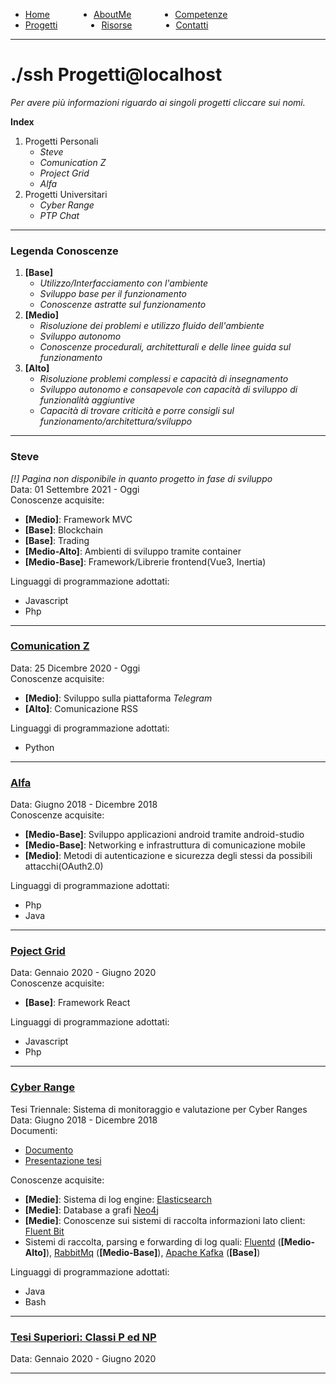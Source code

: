 <!-- css -->

<style>
.link-menu {
    float: left;
    margin-right: 5em;
}
ul{
overflow: hidden;
}
img{
    width: 200;
    height: 200;
}
</style>

<ul>
  <li class="link-menu">
    <a href="/">Home</a>
  </li>
  <li class="link-menu">
    <a href="/aboutme">AboutMe</a>
  </li>
  <li class="link-menu">
    <a href="/competenze">Competenze</a>
  </li>
  <li class="link-menu">
    <a href="/progetti">Progetti</a>
  </li>
  <li class="link-menu">
    <a href="/risorse">Risorse</a>
  </li>
  <li class="link-menu">
    <a href="/contatti">Contatti</a>
  </li>
</ul>

---

# ./ssh **Progetti**@localhost
_Per avere più informazioni riguardo ai singoli progetti cliccare sui nomi._

**Index**
1. Progetti Personali
   - _Steve_
   - _Comunication Z_
   - _Project Grid_
   - _Alfa_
2. Progetti Universitari
   - _Cyber Range_
   - _PTP Chat_

---

### **Legenda Conoscenze**
1. **[Base]**
   - _Utilizzo/Interfacciamento con l'ambiente_
   - _Sviluppo base per il funzionamento_
   - _Conoscenze astratte sul funzionamento_
2. **[Medio]**
   - _Risoluzione dei problemi e utilizzo fluido dell'ambiente_
   - _Sviluppo autonomo_
   - _Conoscenze procedurali, architetturali e delle linee guida sul funzionamento_
3. **[Alto]**
   - _Risoluzione problemi complessi e capacità di insegnamento_
   - _Sviluppo autonomo e consapevole con capacità di sviluppo di funzionalità aggiuntive_
   - _Capacità di trovare criticità e porre consigli sul funzionamento/architettura/sviluppo_

---


### **Steve**
_[!] Pagina non disponibile in quanto progetto in fase di sviluppo_ <br>
Data: 01 Settembre 2021 - Oggi <br>
Conoscenze acquisite:
- **[Medio]**: Framework MVC
- **[Base]**: Blockchain
- **[Base]**: Trading
- **[Medio-Alto]**: Ambienti di sviluppo tramite container
- **[Medio-Base]**: Framework/Librerie frontend(Vue3, Inertia)

Linguaggi di programmazione adottati:
- Javascript
- Php

---

### [**Comunication Z**](/progetti/comunicationz)
Data: 25 Dicembre 2020 - Oggi <br>
Conoscenze acquisite:
- **[Medio]**: Sviluppo sulla piattaforma _Telegram_
- **[Alto]**: Comunicazione RSS

Linguaggi di programmazione adottati:
  - Python

---

### [**Alfa**](/progetti/alfa)
Data: Giugno 2018 - Dicembre 2018 <br>
Conoscenze acquisite:
- **[Medio-Base]**: Sviluppo applicazioni android tramite android-studio
- **[Medio-Base]**: Networking e infrastruttura di comunicazione mobile
- **[Medio]**: Metodi di autenticazione e sicurezza degli stessi da possibili attacchi(OAuth2.0)

Linguaggi di programmazione adottati:
  - Php
  - Java

---

### [**Poject Grid**](/progetti/projectgrid)
Data: Gennaio 2020 - Giugno 2020 <br>
Conoscenze acquisite:
- **[Base]**: Framework React

Linguaggi di programmazione adottati:
- Javascript
- Php

---

### [**Cyber Range**](/tesi/tesi_triennale/presentazione/index.html)
Tesi Triennale: Sistema di monitoraggio e valutazione per Cyber Ranges <br>
Data: Giugno 2018 - Dicembre 2018 <br>
Documenti:
- [Documento]()
- [Presentazione tesi](/tesi/tesi_triennale/presentazione/index.html)

Conoscenze acquisite:
- **[Medie]**: Sistema di log engine: [Elasticsearch](https://www.elastic.co/elasticsearch/)
- **[Medie]**: Database a grafi [Neo4j](https://neo4j.com/)
- **[Medie]**: Conoscenze sui sistemi di raccolta informazioni lato client: [Fluent Bit](https://fluentbit.io/)
- Sistemi di raccolta, parsing e forwarding di log quali: [Fluentd](https://www.fluentd.org/) (**[Medio-Alto]**), [RabbitMq](https://www.rabbitmq.com/) (**[Medio-Base]**), [Apache Kafka](https://kafka.apache.org/) (**[Base]**)

Linguaggi di programmazione adottati:
- Java
- Bash

---

### [**Tesi Superiori**: Classi P ed NP](/tesi/tesi_superiori/index.html)
Data: Gennaio 2020 - Giugno 2020 <br>

---
